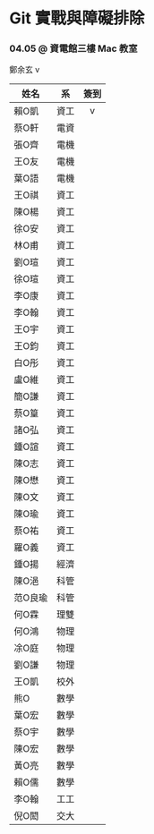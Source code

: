 # Git 實戰與障礙排除
### 04.05 @ 資電館三樓 Mac 教室

鄭余玄 v

姓名 | 系  | 簽到
--- | --- | :-:
賴O凱	| 資工 | v
蔡O軒	| 電資 |
張O齊	| 電機 |
王O友	| 電機 |
葉O語	| 電機 |
王O祺	| 資工 |
陳O楊	| 資工 |
徐O安	| 資工 |
林O甫	| 資工 |
劉O瑄	| 資工 |
徐O瑄	| 資工 |
李O康	| 資工 |
李O翰	| 資工 |
王O宇	| 資工 |
王O鈞	| 資工 |
白O彤	| 資工 |
盧O維	| 資工 |
簡O謙	| 資工 |
蔡O篁	| 資工 |
諸O弘	| 資工 |
鍾O諠	| 資工 |
陳O志	| 資工 |
陳O懋	| 資工 |
陳O文	| 資工 |
陳O瑜	| 資工 |
蔡O祐	| 資工 |
羅O義	| 資工 |
鍾O揚	| 經濟 |
陳O浥	| 科管 |
范O良瑜 | 科管 |
何O霖	| 理雙 |
何O鴻	| 物理 |
凃O庭	| 物理 |
劉O謙	| 物理 |
王O凱	| 校外 |
熊O  | 數學 |
葉O宏	| 數學 |
蔡O宇	| 數學 |
陳O宏	| 數學 |
黃O亮	| 數學 |
賴O儒	| 數學 |
李O翰	| 工工 |
倪O閎	| 交大 |
